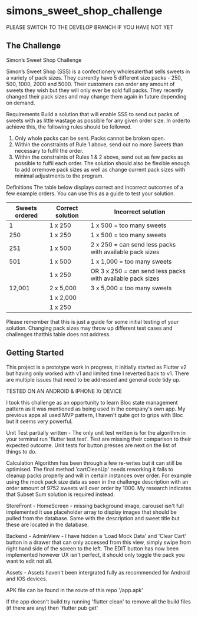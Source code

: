 # simons_sweet_shop_challenge

PLEASE SWITCH TO THE DEVELOP BRANCH IF YOU HAVE NOT YET

## The Challenge

Simon’s Sweet Shop Challenge 

Simon’s Sweet Shop (SSS) is a confectionery wholesalerthat sells sweets in a variety of pack sizes. They currently have 5 different size packs - 250, 500, 1000, 2000 and 5000. Their customers can order any amount of sweets they wish but they will only ever be sold full packs. They recently changed their pack sizes and may change them again in future depending on demand. 

Requirements 
Build a solution that will enable SSS to send out packs of sweets with as little wastage as possible for any given order size. In orderto achieve this, the following rules should be followed. 
1. Only whole packs can be sent. Packs cannot be broken open. 
2. Within the constraints of Rule 1 above, send out no more Sweets than necessary to fulfil the order. 
3. Within the constraints of Rules 1 & 2 above, send out as few packs as possible to fulfil each order. 
The solution should also be flexible enough to add orremove pack sizes as well as change current pack sizes with minimal adjustments to the program. 

Definitions 
The table below displays correct and incorrect outcomes of a few example orders. You can use this as a guide to test your solution. 

| Sweets ordered | Correct solution | Incorrect solution
-----------------| ----------------- | -----------------|
| 1 | 1 x 250 | 1 x 500 = too many sweets |
| 250 | 1 x 250 |  1 x 500 = too many sweets |
| 251 | 1 x 500 | 2 x 250 = can send less packs with available pack sizes|
| 501 | 1 x 500 | 1 x 1,000 = too many sweets |
| | 1 x 250 | OR 3 x 250 = can send less packs with available pack sizes |
| 12,001 | 2 x 5,000 | 3 x 5,000 = too many sweets  |
| | 1 x 2,000 |
| | 1 x 250 |

Please remember that this is just a guide for some initial testing of your solution. Changing pack sizes may throw up different test cases and challenges thatthis table does not address. 


## Getting Started

This project is a prototype work in progress, it initially started as Flutter v2 but having only worked with v1 and limited time I reverted back to v1. There are multiple issues that need to be addressed and general code tidy up.

TESTED ON AN ANDROID & IPHONE Xr DEVICE 

I took this challenge as an opportunity to learn Bloc state management pattern as it was mentioned as being used in the company's own app. My previous apps all used MVP pattern, I haven't quite got to grips with Bloc but it seems very powerful.

Unit Test partially written - The only unit test written is for the algorithm in your terminal run 'flutter test test'.  Test are missing their comparison to their expected outcome. Unit tests for button presses are next on the list of things to do.

Calculation Algorithm has been through a few re-writes but it can still be optimised. The final method 'cartCleanUp' needs reworking it fails to cleanup packs properly and will in certain instances over order. For example using the mock pack size data as seen in the challenge description with an order amount of 9752 sweets will over order by 1000. My research indicates that Subset Sum solution is required instead.

StoreFront - HomeScreen - missing background image, carousel isn't full implemented it use placeholder array to display images that should be pulled from the database. Same with the description and sweet title but these are located in the database.

Backend - AdminView - I have hidden a 'Load Mock Data' and 'Clear Cart' button in a drawer that can only accessed from this view, simply swipe from right hand side of the screen to the left. The EDIT button has now been implemented however UX isn't perfect, it should only toggle the pack you want to edit not all.

Assets - Assets haven't been intergrated fully as recommended for Android and IOS devices.

APK file can be found in the route of this repo '/app.apk'

If the app doesn't build try running 'flutter clean' to remove all the build files (if there are any) then 'flutter pub get'

